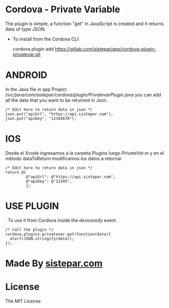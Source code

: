 # Cordova - Private Variable

The plugin is simple, a function "get" in JavaScript is created and it returns data of type JSON.

* To install from the Cordova CLI:

	cordova plugin add https://gitlab.com/sistepar/app/cordova-plugin-privatevar.git


# ANDROID
In the Java file in app Project _/src/java/com/sistepar/cordova/plugin/PrivatevarPlugin.java_ you can add all the data that you want to be returned in Json.
	
	/* Edit here to return data in json */
	json.put("apiUrl", "https://api.sistepar.com");
	json.put("apiKey", "12345678");

# IOS
Desde el Xcode ingresamos a la carpeta Plugins luego _PrivateVar.m_ y en el método dataToReturn modificamos los datos a retornar

	/* Edit here to return data in json */
	return @{
             @"apiUrl": @"https://api.sistepar.com",
             @"apiKey": @"12345",
             };

# USE PLUGIN
. To use it from Cordova inside the _deviceredy_ event.

	/* Call the plugin */
	cordova.plugins.privatevar.get(function(data){
	  alert(JSON.stringify(data));
	});



# Made By <a href="https://sistepar.com">sistepar.com</a>

# License
The MIT License
